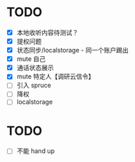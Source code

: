 # TODO
- [x] 本地收听内容待测试？
- [x] 提权问题 
- [x] 状态同步/localstorage - 同一个账户踢出
- [x] mute 自己
- [x] 通话状态展示 
- [x] mute 特定人【调研云信令】
- [ ] 引入 spruce
- [ ] 降权
- [ ] localstorage

# TODO

- [ ] 不能 hand up
